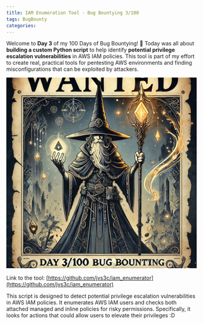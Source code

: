 ```yaml
---
title: IAM Enumeration Tool - Bug Bountying 3/100
tags: BugBounty
categories: 
---
```

Welcome to **Day 3** of my 100 Days of Bug Bountying! 🚀 Today was all about **building a custom Python script** to help identify **potential privilege escalation vulnerabilities** in AWS IAM policies. This tool is part of my effort to create real, practical tools for pentesting AWS environments and finding misconfigurations that can be exploited by attackers.

![84a21f5c0cec7bb3d937818fe709a11e.png](/assets/img/screenshots/BugBounty/84a21f5c0cec7bb3d937818fe709a11e.png)

Link to the tool: [https://github.com/jvs3c/iam_enumerator](https://github.com/jvs3c/iam_enumerator)

This script is designed to detect potential privilege escalation vulnerabilities in AWS IAM policies. It enumerates AWS IAM users and checks both attached managed and inline policies for risky permissions. Specifically, it looks for actions that could allow users to elevate their privileges :D 
